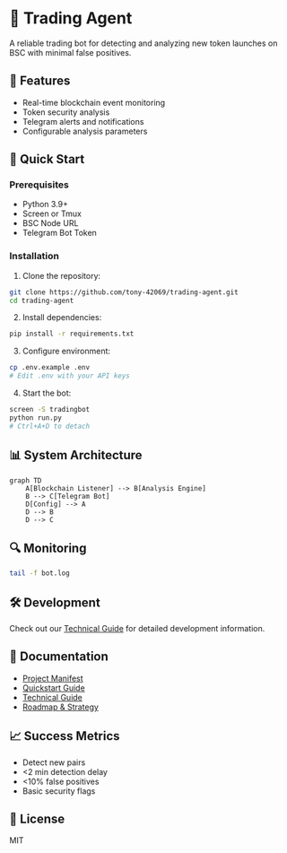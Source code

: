 # 🤖 Trading Agent

A reliable trading bot for detecting and analyzing new token launches on BSC with minimal false positives.

## 🎯 Features
- Real-time blockchain event monitoring
- Token security analysis
- Telegram alerts and notifications
- Configurable analysis parameters

## 🚀 Quick Start

### Prerequisites
- Python 3.9+
- Screen or Tmux
- BSC Node URL
- Telegram Bot Token

### Installation
1. Clone the repository:
```bash
git clone https://github.com/tony-42069/trading-agent.git
cd trading-agent
```

2. Install dependencies:
```bash
pip install -r requirements.txt
```

3. Configure environment:
```bash
cp .env.example .env
# Edit .env with your API keys
```

4. Start the bot:
```bash
screen -S tradingbot
python run.py
# Ctrl+A+D to detach
```

## 📊 System Architecture
```mermaid
graph TD
    A[Blockchain Listener] --> B[Analysis Engine]
    B --> C[Telegram Bot]
    D[Config] --> A
    D --> B
    D --> C
```

## 🔍 Monitoring
```bash
tail -f bot.log
```

## 🛠️ Development
Check out our [Technical Guide](docs/technical_guide.md) for detailed development information.

## 📝 Documentation
- [Project Manifest](docs/project_manifest.md)
- [Quickstart Guide](docs/quickstart_guide.md)
- [Technical Guide](docs/technical_guide.md)
- [Roadmap & Strategy](docs/roadmap_strategy.md)

## 📈 Success Metrics
- Detect new pairs
- <2 min detection delay
- <10% false positives
- Basic security flags

## 📄 License
MIT
